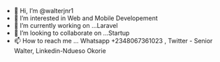 - 👋 Hi, I’m @walterjnr1
- 👀 I’m interested in Web and Mobile Developement
- 🌱 I’m currently working on ...Laravel
- 💞️ I’m looking to collaborate on ...Startup
- 📫 How to reach me ... Whatsapp +2348067361023 , Twitter - Senior Walter, Linkedin-Ndueso Okorie

<!---
walterjnr1/walterjnr1 is a ✨ special ✨ repository because its `README.md` (this file) appears on your GitHub profile.
You can click the Preview link to take a look at your changes.
--->
